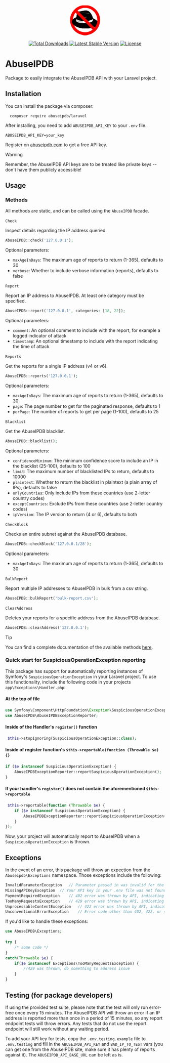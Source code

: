 <p align="center">
    <a href="https://github.com/AbuseIPDB/laravel" target="_blank">
        <img src=".github/logo.png" alt="AbuseIPDB Logo" />
    </a>
</p>

<p align="center">
    <a href="https://packagist.org/packages/AbuseIPDB/laravel"><img src="https://img.shields.io/packagist/dt/AbuseIPDB/laravel" alt="Total Downloads"></a>
    <a href="https://packagist.org/packages/AbuseIPDB/laravel"><img src="https://img.shields.io/packagist/v/AbuseIPDB/laravel" alt="Latest Stable Version"></a>
    <a href="https://packagist.org/packages/AbuseIPDB/laravel"><img src="https://img.shields.io/packagist/l/AbuseIPDB/laravel" alt="License"></a>
</p>


# AbuseIPDB

Package to easily integrate the AbuseIPDB API with your Laravel project.

## Installation

You can install the package via composer:

```shell
  composer require abuseipdb/laravel
```

After installing, you need to add `ABUSEIPDB_API_KEY` to your `.env` file.

```dotenv
ABUSEIPDB_API_KEY=your_key
```

Register on [abuseipdb.com](https://www.abuseipdb.com/) to get a free API key.

> [!WARNING]
> Remember, the AbuseIPDB API keys are to be treated like private keys -- don't have them publicly accessible!

## Usage

### Methods

All methods are static, and can be called using the `AbuseIPDB` facade.

`Check`

Inspect details regarding the IP address queried.

```php
AbuseIPDB::check('127.0.0.1');
```

Optional parameters:
- `maxAgeInDays`: The maximum age of reports to return (1-365), defaults to 30
- `verbose`: Whether to include verbose information (reports), defaults to false

`Report`

Report an IP address to AbuseIPDB. At least one category must be specified.

```php
AbuseIPDB::report('127.0.0.1', categories: [18, 22]);
```

Optional parameters:
- `comment`: An optional comment to include with the report, for example a logged indicator of attack
- `timestamp`: An optional timestamp to include with the report indicating the time of attack

`Reports`

Get the reports for a single IP address (v4 or v6).

```php
AbuseIPDB::reports('127.0.0.1');
```

Optional parameters:
- `maxAgeInDays`: The maximum age of reports to return (1-365), defaults to 30
- `page`: The page number to get for the paginated response, defaults to 1
- `perPage`: The number of reports to get per page (1-100), defaults to 25

`Blacklist`

Get the AbuseIPDB blacklist.

```php
AbuseIPDB::blacklist();
```

Optional parameters:
- `confidenceMinimum`: The minimum confidence score to include an IP in the blacklist (25-100), defaults to 100
- `limit`: The maximum number of blacklisted IPs to return, defaults to 10000
- `plaintext`: Whether to return the blacklist in plaintext (a plain array of IPs), defaults to false
- `onlyCountries`: Only include IPs from these countries (use 2-letter country codes)
- `exceptCountries`: Exclude IPs from these countries (use 2-letter country codes)
- `ipVersion`: The IP version to return (4 or 6), defaults to both

`CheckBlock`

Checks an entire subnet against the AbuseIPDB database.

```php
AbuseIPDB::checkBlock('127.0.0.1/28');
```

Optional parameters:
- `maxAgeInDays`: The maximum age of reports to return (1-365), defaults to 30

`BulkReport`

Report multiple IP addresses to AbuseIPDB in bulk from a csv string.

```php
AbuseIPDB::bulkReport('bulk-report.csv');
```

`ClearAddress`

Deletes your reports for a specific address from the AbuseIPDB database.

```php
AbuseIPDB::clearAddress('127.0.0.1');
```

> [!TIP]
> You can find a complete documentation of the available methods [here](https://docs.abuseipdb.com).

### Quick start for SuspiciousOperationException reporting

This package has support for automatically reporting instances of Symfony's `SuspiciousOperationException` in your Laravel project. To use this functionality, include the following code in your projects `app\Exceptions\Handler.php`:

#### At the top of file

```php
use Symfony\Component\HttpFoundation\Exception\SuspiciousOperationException;
use AbuseIPDB\AbuseIPDBExceptionReporter;
```

#### Inside of the Handler's `register()` function

```php
 $this->stopIgnoring(SuspiciousOperationException::class);
```

#### Inside of register function's `$this->reportable(function (Throwable $e) {}`

```php
if ($e instanceof SuspiciousOperationException) {
    AbuseIPDBExceptionReporter::reportSuspiciousOperationException();
}
```

#### If your handler's `register()` does not contain the aforementioned `$this->reportable`

```php
 $this->reportable(function (Throwable $e) {
    if ($e instanceof SuspiciousOperationException) {
        AbuseIPDBExceptionReporter::reportSuspiciousOperationException();
    }    
});
```

Now, your project will automatically report to AbuseIPDB when a `SuspiciousOperationException` is thrown.

## Exceptions

In the event of an error, this package will throw an expection from the `Abuseipdb\Exceptions` namespace. Those exceptions include the following:

```php
InvalidParameterException   // Parameter passed in was invalid for the API.
MissingAPIKeyException  // Your API key in your .env file was not found or invalid.
PaymentRequiredException    // 402 error was thrown by API, indicating feature needs a higher subscription.
TooManyRequestsException    // 429 error was thrown by API, indicating request limit has been exceeded.
UnprocessableContentException   // 422 error was thrown by API, indicating request parameters could not be handled, either missing or incorrect.
UnconventionalErrorException    // Error code other than 402, 422, or 429 was returned by the API.
```

If you'd like to handle these exceptions:

```php
use AbuseIPDB\Exceptions; 

try {
    /* some code */
}
catch(Throwable $e) {
    if($e instanceof Exceptions\TooManyRequestsException) {
        //429 was thrown, do something to address issue
    }
}
```

## Testing (for package developers)

If using the provided test suite, please note that the test will only run error-free once every 15 minutes. The AbuseIPDB API will throw an error if an IP address is reported more than once in a period of 15 minutes, so any report endpoint tests will throw errors. Any tests that do not use the report endpoint will still work without any waiting period.

To add your API key for tests, copy the `.env.testing.example` file to `.env.testing` and fill in the `ABUSEIPDB_API_KEY` and `BAD_IP_TO_TEST` vars (you can get one from the AbuseIPDB site, make sure it has plenty of reports against it). The `ABUSEIPDB_API_BASE_URL` can be left as is.
